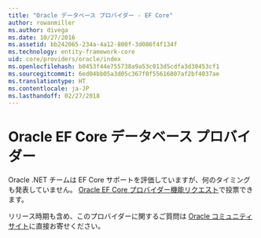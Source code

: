 ```yaml
---
title: "Oracle データベース プロバイダー - EF Core"
author: rowanmiller
ms.author: divega
ms.date: 10/27/2016
ms.assetid: bb242065-234a-4a12-800f-3d086f4f134f
ms.technology: entity-framework-core
uid: core/providers/oracle/index
ms.openlocfilehash: b0453f44e755738a9a53c013d5cdfa3d30453cf1
ms.sourcegitcommit: 6ed04bb05a3d05c367f0f55616807af2bf4037ae
ms.translationtype: HT
ms.contentlocale: ja-JP
ms.lasthandoff: 02/27/2018
---
```

# <a name="oracle-ef-core-database-provider"></a>Oracle EF Core データベース プロバイダー

Oracle .NET チームは EF Core サポートを評価していますが、何のタイミングも発表していません。 [Oracle EF Core プロバイダー機能リクエスト](https://apex.oracle.com/pls/apex/f?p=18357:39:105422858407495::NO::P39_ID:28241)で投票できます。

リリース時期も含め、このプロバイダーに関するご質問は [Oracle コミュニティ サイト](https://community.oracle.com/)に直接お寄せください。
